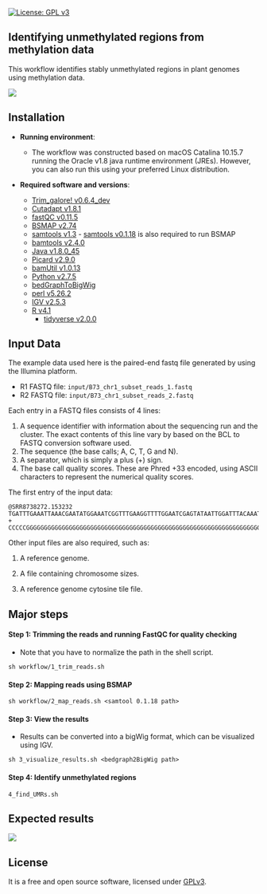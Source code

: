 [![License: GPL v3](https://img.shields.io/badge/License-GPL%20v3-blue.svg)](http://www.gnu.org/licenses/gpl-3.0)

## Identifying unmethylated regions from methylation data

This workflow identifies stably unmethylated regions in plant genomes using methylation data.

![](graphs/diagram.png)

## Installation

- __Running environment__: 
    - The workflow was constructed based on macOS Catalina 10.15.7 running the Oracle v1.8 java runtime environment (JREs). However, you can also run this using your preferred Linux distribution.

- __Required software and versions__: 
    - [Trim_galore! v0.6.4_dev](https://github.com/FelixKrueger/TrimGalore) 
    - [Cutadapt v1.8.1](https://cutadapt.readthedocs.io/en/stable/)
    - [fastQC v0.11.5](https://www.bioinformatics.babraham.ac.uk/projects/fastqc/)
    - [BSMAP v2.74](https://bmcbioinformatics.biomedcentral.com/articles/10.1186/1471-2105-10-232)
    - [samtools v1.3](https://github.com/samtools/samtools)
          - [samtools v0.1.18](https://github.com/samtools/samtools) is also required to run BSMAP
    - [bamtools v2.4.0](https://github.com/pezmaster31/bamtools/)
    - [Java v1.8.0_45](https://www.oracle.com/java/technologies/downloads/) 
    - [Picard v2.9.0](https://broadinstitute.github.io/picard/)
    - [bamUtil v1.0.13](https://genome.sph.umich.edu/wiki/BamUtil)
    - [Python v2.7.5](https://www.python.org/)
    - [bedGraphToBigWig](http://hgdownload.soe.ucsc.edu/admin/exe/)
    - [perl v5.26.2](https://www.perl.org/)
    - [IGV v2.5.3](https://software.broadinstitute.org/software/igv/)
    - [R v4.1](https://www.r-project.org/)
        - [tidyverse v2.0.0](https://github.com/tidyverse/tidyverse)

## Input Data

The example data used here is the paired-end fastq file generated by using the Illumina platform.  

- R1 FASTQ file: `input/B73_chr1_subset_reads_1.fastq`  
- R2 FASTQ file: `input/B73_chr1_subset_reads_2.fastq`  

Each entry in a FASTQ files consists of 4 lines:  

1. A sequence identifier with information about the sequencing run and the cluster. The exact contents of this line vary by based on the BCL to FASTQ conversion software used.  
2. The sequence (the base calls; A, C, T, G and N).  
3. A separator, which is simply a plus (+) sign.  
4. The base call quality scores. These are Phred +33 encoded, using ASCII characters to represent the numerical quality scores.  

The first entry of the input data:
```
@SRR8738272.153232
TGATTTGAAATTAAACGAATATGGAAATCGGTTTGAAGGTTTTGGAATCGAGTATAATTGGATTTACAAATGTGGTTTATGGGAATTTTTTTATGTGAAAGTTTTGATTCTGATGTATAATATTGA
+
CCCCCGGGGGGGGGGGGGGGGGGGGGGGGGGGGGGGGGGGGGGGGGGGGGGGGGGGGGGGGGGGGGGGGGGGGGGFGGGGGGGGGGGGGGGGGGGGGGGGGGGGGGGGGGGGGGGGGGGGGGGGG@
```
Other input files are also required, such as:

1) A reference genome.



3) A file containing chromosome sizes.
4) A reference genome cytosine tile file.

## Major steps

#### Step 1: Trimming the reads and running FastQC for quality checking
- Note that you have to normalize the path in the shell script.

```
sh workflow/1_trim_reads.sh
```

#### Step 2: Mapping reads using BSMAP

```
sh workflow/2_map_reads.sh <samtool 0.1.18 path>
```

#### Step 3: View the results

- Results can be converted into a bigWig format, which can be visualized using IGV.

```
sh 3_visualize_results.sh <bedgraph2BigWig path>
```

#### Step 4: Identify unmethylated regions


```
4_find_UMRs.sh
```

## Expected results

![](graphs/figure1.png)

## License
It is a free and open source software, licensed under [GPLv3](https://github.com/github/choosealicense.com/blob/gh-pages/_licenses/gpl-3.0.txt).

